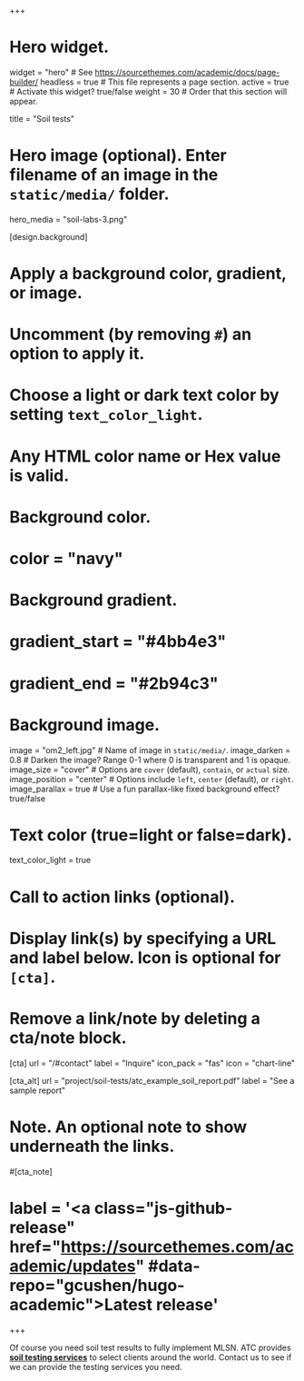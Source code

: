 +++
# Hero widget.
widget = "hero"  # See https://sourcethemes.com/academic/docs/page-builder/
headless = true  # This file represents a page section.
active = true  # Activate this widget? true/false
weight = 30  # Order that this section will appear.

title = "Soil tests"

# Hero image (optional). Enter filename of an image in the `static/media/` folder.
 hero_media = "soil-labs-3.png"

[design.background]
  # Apply a background color, gradient, or image.
  #   Uncomment (by removing `#`) an option to apply it.
  #   Choose a light or dark text color by setting `text_color_light`.
  #   Any HTML color name or Hex value is valid.

  # Background color.
  # color = "navy"
  
  # Background gradient.
  #  gradient_start = "#4bb4e3"
  # gradient_end = "#2b94c3"
  
  # Background image.
   image = "om2_left.jpg"  # Name of image in `static/media/`.
   image_darken = 0.8  # Darken the image? Range 0-1 where 0 is transparent and 1 is opaque.
   image_size = "cover"  #  Options are `cover` (default), `contain`, or `actual` size.
   image_position = "center"  # Options include `left`, `center` (default), or `right`.
   image_parallax = true  # Use a fun parallax-like fixed background effect? true/false
  
  # Text color (true=light or false=dark).
  text_color_light = true

# Call to action links (optional).
#   Display link(s) by specifying a URL and label below. Icon is optional for `[cta]`.
#   Remove a link/note by deleting a cta/note block.
[cta]
  url = "/#contact"
  label = "Inquire"
  icon_pack = "fas"
  icon = "chart-line"
  
[cta_alt]
  url = "project/soil-tests/atc_example_soil_report.pdf"
  label = "See a sample report"

# Note. An optional note to show underneath the links.
#[cta_note]
#  label = '<a class="js-github-release" href="https://sourcethemes.com/academic/updates"  #data-repo="gcushen/hugo-academic">Latest release<!-- V --></a>'
+++

Of course you need soil test results to fully implement MLSN. ATC provides **[soil testing services](/project/soil-tests/)** to select clients around the world. Contact us to see if we can provide the testing services you need.

